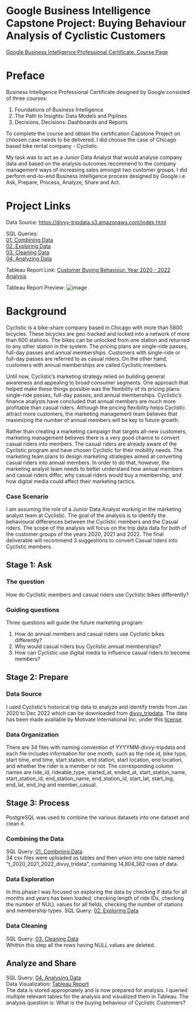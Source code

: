 # Google Business Intelligence Capstone Project: Buying Behaviour Analysis of Cyclistic Customers

[Google Business Intelligence Professional Certificate: Course Page](https://www.coursera.org/professional-certificates/google-business-intelligence)

# Preface

Business Intelligence Professional Certificate designed by Google consisted of three courses:

  1. Foundations of Business Intelligence
  2. The Path to Insights: Data Models and Piplines
  3. Decisions, Decisions: Dashboards and Reports

To complete the course and obtain the certification Capstone Project on choosen case needs to be delivered. I did choose the case of Chicago based bike rental company - Cyclistic. 

My task was to act as a Junior Data Analyst that would analyse company data and based on the analysis outcomes recommend to the company management ways of increasing sales amongst two customer groups. I did perform end-to-end Business Intelligence process designed by Google i.e. Ask, Prepare, Process, Analyze, Share and Act.

# Project Links

Data Source: https://divvy-tripdata.s3.amazonaws.com/index.html

SQL Queries:  
[01. Combining Data](https://github.com/LiwiaWagner/Google-Business-Intelligence-Capstone-Project-Cyclistic/blob/main/01.%20Combining%20Data.sql)  
[02. Exploring Data](https://github.com/LiwiaWagner/Google-Business-Intelligence-Capstone-Project-Cyclistic/blob/main/02.%20Exploring%20Data.sql)  
[03. Cleaning Data](https://github.com/LiwiaWagner/Google-Business-Intelligence-Capstone-Project-Cyclistic/blob/main/03.%20Cleaning%20Data.sql)  
[04. Analyzing Data](https://github.com/LiwiaWagner/Google-Business-Intelligence-Capstone-Project-Cyclistic/blob/main/04.%20Analyzing%20Data.sql)  

Tableau Report Link: [Customer Buying Behaviour: Year 2020 - 2022 Analysis](https://public.tableau.com/app/profile/liwia2886/viz/CyclisticCustomerBuyingBehaviourAnalysisGoogleBICertificationCapstoneProject/Dashboard)

Tableau Report Preview:
![image](https://github.com/LiwiaWagner/Google-Business-Intelligence-Capstone-Project-Cyclistic/assets/66546424/0b08ef5c-8400-416c-b113-d3180583bfab)

# Background

Cyclistic is a bike-share company based in Chicago with more than 5800 bicycles. These bicycles are geo-tracked and locked into a network of more than 600 stations. The bikes can be unlocked from one station and returned to any other station in the system. The pricing plans are single-ride passes, full-day passes and annual memberships. Customers with single-ride or full-day passes are referred to as casual riders. On the other hand, customers with annual memberships are called Cyclistic members.

Until now, Cyclistic’s marketing strategy relied on building general awareness and appealing to broad consumer segments. One approach that helped make these things possible was the flexibility of its pricing plans: single-ride passes, full-day passes, and annual memberships. Cyclistic’s finance analysts have concluded that annual members are much more profitable than casual riders. Although the pricing flexibility helps Cyclistic attract more customers, the marketing management team believes that maximizing the number of annual members will be key to future growth. 

Rather than creating a marketing campaign that targets all-new customers, marketing management believes there is a very good chance to convert casual riders into members. The casual riders are already aware of the Cyclistic program and have chosen Cyclistic for their mobility needs. The marketing team plans to design marketing strategies aimed at converting casual riders into annual members. In order to do that, however, the marketing analyst team needs to better understand how annual members and casual riders differ, why casual riders would buy a membership, and how digital media could affect their marketing tactics. 

### Case Scenario

I am assuming the role of a Junior Data Analyst working in the marketing analyst team at Cyclistic. The goal of the analysis is to identify the behavioural differences between the Cyclistic members and the Casual riders. The scope of the analysis will focus on the trip data data for both of the customer groups of the years 2020, 2021 and 2022. The final deliverable will recommend 3 suggestions to convert Casual riders into Cyclistic members.

## Stage 1: Ask
### The question
How do Cyclistic members and casual riders use Cyclistic bikes differently?
### Guiding questions
Three questions will guide the future marketing program:  
1. How do annual members and casual riders use Cyclistic bikes differently?  
2. Why would casual riders buy Cyclistic annual memberships?  
3. How can Cyclistic use digital media to influence casual riders to become members?

## Stage 2: Prepare
### Data Source
I used Cyclistic’s historical trip data to analyze and identify trends from Jan 2020 to Dec 2022 which can be downloaded from [divvy_tripdata](https://divvy-tripdata.s3.amazonaws.com/index.html). The data has been made available by Motivate International Inc. under this [license](https://www.divvybikes.com/data-license-agreement).  

### Data Organization
There are 34 files with naming convention of YYYYMM-divvy-tripdata and each file includes information for one month, such as the ride id, bike type, start time, end time, start station, end station, start location, end location, and whether the rider is a member or not. The corresponding column names are ride_id, rideable_type, started_at, ended_at, start_station_name, start_station_id, end_station_name, end_station_id, start_lat, start_lng, end_lat, end_lng and member_casual.

## Stage 3: Process
PostgreSQL was used to combine the various datasets into one dataset and clean it.    

### Combining the Data
SQL Query: [01. Combining Data](https://github.com/LiwiaWagner/Google-Business-Intelligence-Capstone-Project-Cyclistic/blob/main/01.%20Combining%20Data.sql)  
34 csv files were uploaded as tables and then union into one table named "t_2020_2021_2022_divvy_tridata", containing 14,804,382 rows of data.

### Data Exploration
In this phase I was focused on exploring the data by checking if data for all months and years has been loaded, checking length of ride IDs, checking the number of NULL values for all fields, checking the number of stations and membership types.
SQL Query: [02. Exploring Data](https://github.com/LiwiaWagner/Google-Business-Intelligence-Capstone-Project-Cyclistic/blob/main/02.%20Exploring%20Data.sql)  

### Data Cleaning
SQL Query: [03. Cleaning Data](https://github.com/LiwiaWagner/Google-Business-Intelligence-Capstone-Project-Cyclistic/blob/main/03.%20Cleaning%20Data.sql)  
Whithin this step all the rows having NULL values are deleted.
  
## Analyze and Share
SQL Query: [04. Analysing Data](https://github.com/LiwiaWagner/Google-Business-Intelligence-Capstone-Project-Cyclistic/blob/main/04.%20Analyzing%20Data.sql)  
Data Visualization: [Tableau Report](https://public.tableau.com/app/profile/liwia2886/viz/CyclisticCustomerBuyingBehaviourAnalysisGoogleBICertificationCapstoneProject/Dashboard)  
The data is stored appropriately and is now prepared for analysis. I queried multiple relevant tables for the analysis and visualized them in Tableau. The analysis question is: What is the buying behaviour of Cyclistic Customers?  



